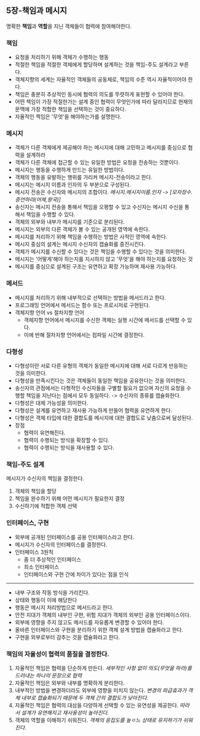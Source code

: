 ## 5장-책임과 메시지
명확한 **책임**과 **역할**을 지닌 객체들이 협력에 참여해야한다.

### 책임
- 요청을 처리하기 위해 객체가 수행하는 행동
- 적절한 책임을 적절한 객체에게 할당하며 설계하는 것을 책임-주도 설계라고 부른다.
- 객체지향의 세계는 자율적인 객체들의 공동체로, 책임의 수준 역시 자율적이어야 한다. 
- 책임은 충분히 추상적인 동시에 협력의 의도를 뚜렷하게 표현할 수 있어야 한다.
- 어떤 책임이 가장 적절한가는 설계 중인 협력이 무엇인가에 따라 달라지므로 현재의 문맥에 가장 적합한 책임을 선택하는 것이 중요하다.
- 자율적인 책임은 '무엇'을 해야하는가를 설명한다.

### 메시지
- 객체가 다른 객체에게 제공해야 하는 메시지에 대해 고민하고 메시지를 중심으로 협력을 설계하라
- 객체가 다른 객체에 접근할 수 있는 유일한 방법은 요청을 전송하는 것뿐이다.
- 메시지는 행동을 수행하게 만드는 유일한 방법이다.
- 객체의 행동을 유발하는 행위를 가리켜 메시지-전송이라고 한다.
- 메시지는 메시지 이름과 인자의 두 부분으로 구성된다.
- 메시지 전송은 수신자와 메시지의 조합이다.
_메시지.메시지이름.인자 -> [모자장수.증언하라(어제,왕국)]_
- 송신자는 메시지 전송을 통해서 책임을 오평할 수 있고 수신자는 메시지 수신을 통해서 책임을 수행할 수 있다.
- 객체의 외부와 내부가 메시지를 기준으로 분리된다.
- 메시지는 외부의 다른 객체가 볼 수 있는 공개된 영역에 속한다.
- 메시지를 처리하기 위해 책임을 수행하는 방법은 사적인 영역에 속한다.
- 메시지 중심의 설계는 메시지 수신자의 캡슐화를 증진시킨다.
- 객체가 메시지를 수신할 수 있다는 것은 책임을 수행할 수 있다는 것을 의미한다.
- 메시지는 '어떻게'해야 하는지를 지시하지 않고 '무엇'을 해야 하는지를 요청하는 것
- 메시지를 중심으로 설계된 구조는 유연하고 확장 가능하며 재사용 가능하다.

### 메서드
- 메시지를 처리하기 위해 내부적으로 선택하는 방법을 메서드라고 한다.
- 프로그래밍 언어에서 메서드는 함수 또는 프로시저로 구현된다.
- 객체지향 언어 vs 절차지향 언어
  - 객체지향 언어에서 메시지를 수신한 객체는 실행 시간에 메서드를 선택할 수 있다.
  - 이에 반해 절차지향 언어에서는 컴파일 시간에 결정한다.

### 다형성
- 다형성이란 서로 다른 유형의 객체가 동일한 메시지에 대해 서로 다르게 반응하는 것을 의미한다.
- 다형성을 만족시킨다는 것은 객체들이 동일한 책임을 공유한다는 것을 의미한다.
- 송신자의 관점에서는 다형적인 수신자들을 구별할 필요가 없으며 자신의 요청을 수행할 책임을 지난다는 점에서 모두 동일하다. -> 수신자의 종류를 캡슐화한다.
- 다형성은 대체 가능성을 의미한다.
- 다형성은 설계를 유연하고 재사용 가능하게 만들어 협력을 유연하게 한다.
- 다형성은 객체 타입에 대한 결합도를 메시지에 대한 결합도로 낮춤으로써 달성된다.
- 장점
  - 협력이 유연해진다.
  - 협력이 수행되는 방식을 확장할 수 있다.
  - 협력이 수행되는 방식을 재사용할 수 있다.

### 책임-주도 설계
메시지가 수신자의 책임을 결정한다.
1. 객체의 책임을 할당
2. 책임을 완수하기 위해 어떤 메시지가 필요한지 결정
3. 수신하기에 적합한 객체 선택

### 인터페이스, 구현
- 외부에 공개된 인터페이스를 공용 인터페이스라고 한다.
- 메시지가 수신자의 인터페이스를 결정한다.
- 인터페이스 3원칙
  - 좀 더 추상적인 인터페이스
  - 최소 인터페이스
  - 인터페이스와 구현 간에 차이가 있다는 점을 인식
----
- 내부 구조와 작동 방식을 가리킨다.
- 상태와 행동이 이에 해당한다
- 행동은 메시지 처리방법으로 메서드라고 한다.
- 안전 지대가 객체의 내부인 구현, 위험 지대가 객체의 외부인 공용 인터페이스이다.
- 외부에 영향을 주지 않고도 메서드를 자유롭게 변경할 수 있어야 한다.
- 올바른 인터페이스와 구현을 분리하기 위한 객체 설계 방법을 캡슐화라고 한다.
- 구현을 외부로부터 감추는 것을 캡슐화라고 한다.

### 책임의 자율성이 협력의 품질을 결정한다.
1. 자율적인 책임은 협력을 단순하게 만든다.
_세부적인 사항 없이 의도(무엇을 하라)를 드러내는 하나의 문장으로 협력_
2. 자율적인 책임은 외부와 내부를 명확하게 분리한다.
3. 내부적인 방법을 변경하더라도 외부에 영향을 미치지 않는다.
_변경의 파급효과가 객체 내부로 캡슐화되기 때문에 두 객체 간의 결합도가 낮아진다._
4. 자율적인 책임은 협력의 대상을 다양하게 선택할 수 있는 유연성을 제공한다.
_따라서 설계가 유연해지고 재사용성이 높아진다._
5. 객체의 역할을 이해하기 쉬워진다.
_객체의 응집도를 높ㅇ느 상태로 유지하기가 쉬워진다._
